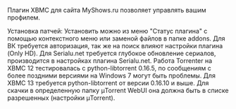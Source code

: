 ﻿Плагин XBMC для сайта MyShows.ru позволяет управлять вашим профилем.

Установка патчей:
Установить можно из меню "Статус плагина" с помощью контекстного меню или заменой файлов в папке addons.
Для ВК требуется авторизация, так же на поиск влияют настройки плагина (Only HD).
Для Serialu.net требуется глубокое обновление сериалов, производится в настройках плагина Serialu.net.
Работа Torrenter на XBMC 12 тестировалась с python-libtorrent 0.16.5, по сообщениям с более поздними версиями на Windows 7 могут быть проблемы. Для XBMC 13 требуется python-libtorrent от версии 0.16.10 и выше.
Для скачки в определенную папку µTorrent WebUI она должна быть в списке разрешенных (настройки µTorrent).